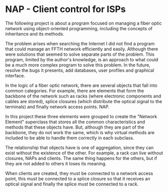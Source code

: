 # NAP - Client control for ISPs

The following project is about a program focused on managing a fiber optic network using object-oriented programming, including the concepts of inheritance and its methods.

The problem arises when searching the Internet I did not find a program that could manage an FFTH network efficiently and easily. Although there were solutions that seemed to solve separate parts of the problem. This program, limited by the author's knowledge, is an approach to what could be a much more complex program to solve this problem. In the future, resolve the bugs it presents, add databases, user profiles and graphical interface.


In the logic of a fiber optic network, there are several objects that fall into common categories. For example, there are elements that form the backbone of the network such as racks (where electronic components and cables are stored), splice closures (which distribute the optical signal to the terminals) and finally network access points. NAP.

In this project these three elements were grouped to create the "Network Element" superclass that stores all the common characteristics and methods that these objects have. But, although they are part of the backbone, they do not work the same, which is why virtual methods are included to be able to handle them correctly in each subclass.

The relationship that objects have is one of aggregation, since they can exist without the existence of the other. For example, a rack can live without closures, NAPs and clients. The same thing happens for the others, but if they are not added to others it loses its meaning.

When clients are created, they must be connected to a network access point, this must be connected to a splice closure so that it receives an optical signal and finally the splice must be connected to a rack.
